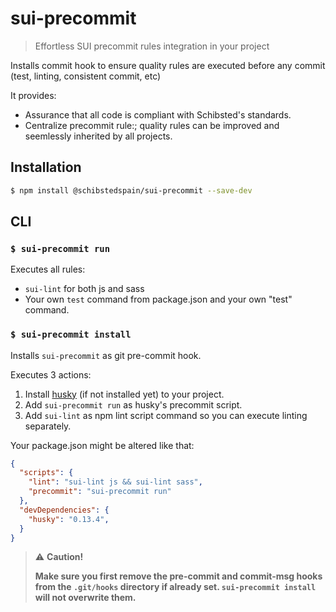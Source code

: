 # sui-precommit
> Effortless SUI precommit rules integration in your project


Installs commit hook to ensure quality rules are executed before any commit (test, linting, consistent commit, etc)

It provides:
* Assurance that all code is compliant with Schibsted's standards.
* Centralize precommit rule:;  quality rules can be  improved and seemlessly inherited by all projects.


## Installation


```sh
$ npm install @schibstedspain/sui-precommit --save-dev
```

## CLI


### `$ sui-precommit run`


Executes all rules:
* `sui-lint` for both js and sass
* Your own `test` command from package.json
and your own "test" command.



### `$ sui-precommit install`

Installs `sui-precommit` as git pre-commit hook.

Executes 3 actions:
1. Install [husky](https://www.npmjs.com/package/husky) (if not installed yet) to your project.
1. Add `sui-precommit run` as husky's precommit script.
1. Add `sui-lint` as npm lint script  command so you can execute linting separately.

Your package.json might be altered like that:

```json
{
  "scripts": {
    "lint": "sui-lint js && sui-lint sass",
    "precommit": "sui-precommit run"
  },
  "devDependencies": {
    "husky": "0.13.4",
  }
}

```

> :warning: **Caution!**
>
>  **Make sure you first remove the pre-commit and commit-msg hooks from the
`.git/hooks` directory if already set. `sui-precommit install` will not overwrite them.**
